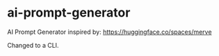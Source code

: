 # ai-prompt-generator
AI Prompt Generator inspired by: https://huggingface.co/spaces/merve

Changed to a CLI.

